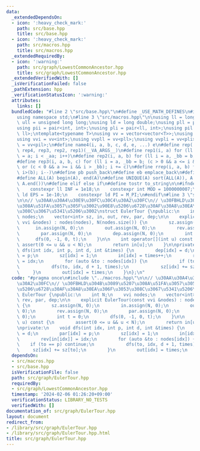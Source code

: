 ```yaml
---
data:
  _extendedDependsOn:
  - icon: ':heavy_check_mark:'
    path: src/base.hpp
    title: src/base.hpp
  - icon: ':heavy_check_mark:'
    path: src/macros.hpp
    title: src/macros.hpp
  _extendedRequiredBy:
  - icon: ':warning:'
    path: src/graph/LowestCommonAncestor.hpp
    title: src/graph/LowestCommonAncestor.hpp
  _extendedVerifiedWith: []
  _isVerificationFailed: false
  _pathExtension: hpp
  _verificationStatusIcon: ':warning:'
  attributes:
    links: []
  bundledCode: "#line 2 \"src/base.hpp\"\n#define _USE_MATH_DEFINES\n#include <bits/stdc++.h>\n\
    using namespace std;\n#line 3 \"src/macros.hpp\"\n\nusing ll = long long;\nusing\
    \ ull = unsigned long long;\nusing ld = long double;\nusing pll = pair<ll, ll>;\n\
    using pii = pair<int, int>;\nusing pli = pair<ll, int>;\nusing pil = pair<int,\
    \ ll>;\ntemplate<typename T>\nusing vv = vector<vector<T>>;\nusing vvl = vv<ll>;\n\
    using vvi = vv<int>;\nusing vvpll = vv<pll>;\nusing vvpli = vv<pli>;\nusing vvpil\
    \ = vv<pil>;\n#define name4(i, a, b, c, d, e, ...) e\n#define rep(...) name4(__VA_ARGS__,\
    \ rep4, rep3, rep2, rep1)(__VA_ARGS__)\n#define rep1(i, a) for (ll i = 0, _aa\
    \ = a; i < _aa; i++)\n#define rep2(i, a, b) for (ll i = a, _bb = b; i < _bb; i++)\n\
    #define rep3(i, a, b, c) for (ll i = a, _bb = b; (c > 0 && a <= i && i < _bb)\
    \ or (c < 0 && a >= i && i > _bb); i += c)\n#define rrep(i, a, b) for (ll i=(a);\
    \ i>(b); i--)\n#define pb push_back\n#define eb emplace_back\n#define mkp make_pair\n\
    #define ALL(A) begin(A), end(A)\n#define UNIQUE(A) sort(ALL(A)), A.erase(unique(ALL(A)),\
    \ A.end())\n#define elif else if\n#define tostr to_string\n\n#ifndef CONSTANTS\n\
    \    constexpr ll INF = 1e18;\n    constexpr int MOD = 1000000007;\n    constexpr\
    \ ld EPS = 1e-10;\n    constexpr ld PI = M_PI;\n#endif\n#line 3 \"src/graph/EulerTour.hpp\"\
    \n\n// \u30AA\u30A4\u30E9\u30FC\u30C4\u30A2\u30FC\n// \u30FBHLD\u304B\u3089\u5207\
    \u308A\u51FA\u3057\u305F\u3002\u90E8\u5206\u6728\u30AF\u30A8\u30EA\u306F\u3053\
    \u308C\u3067\u5341\u5206\u3002\nstruct EulerTour {\npublic:\n    int N;\n    vvi\
    \ nodes;\n    vector<int> sz, in, out, rev, par, dep;\n\n    explicit EulerTour(const\
    \ vvi &nodes) : nodes(nodes), N(nodes.size()) {\n        sz.assign(N, 0);\n  \
    \      in.assign(N, 0);\n        out.assign(N, 0);\n        rev.assign(N, 0);\n\
    \        par.assign(N, 0);\n        dep.assign(N, 0);\n        int t = 0;\n  \
    \      dfs(0, -1, 0, t);\n    }\n\n    int operator[](int u) const {\n       \
    \ assert(0 <= u && u < N);\n        return in[u];\n    }\n\nprivate:\n    void\
    \ dfs(int idx, int p, int d, int &times) {\n        dep[idx] = d;\n        par[idx]\
    \ = p;\n        sz[idx] = 1;\n        in[idx] = times++;\n        rev[in[idx]]\
    \ = idx;\n        for (auto &to : nodes[idx]) {\n            if (to == p) continue;\n\
    \            dfs(to, idx, d + 1, times);\n            sz[idx] += sz[to];\n   \
    \     }\n        out[idx] = times;\n    }\n};\n"
  code: "#pragma once\n#include \"../macros.hpp\"\n\n// \u30AA\u30A4\u30E9\u30FC\u30C4\
    \u30A2\u30FC\n// \u30FBHLD\u304B\u3089\u5207\u308A\u51FA\u3057\u305F\u3002\u90E8\
    \u5206\u6728\u30AF\u30A8\u30EA\u306F\u3053\u308C\u3067\u5341\u5206\u3002\nstruct\
    \ EulerTour {\npublic:\n    int N;\n    vvi nodes;\n    vector<int> sz, in, out,\
    \ rev, par, dep;\n\n    explicit EulerTour(const vvi &nodes) : nodes(nodes), N(nodes.size())\
    \ {\n        sz.assign(N, 0);\n        in.assign(N, 0);\n        out.assign(N,\
    \ 0);\n        rev.assign(N, 0);\n        par.assign(N, 0);\n        dep.assign(N,\
    \ 0);\n        int t = 0;\n        dfs(0, -1, 0, t);\n    }\n\n    int operator[](int\
    \ u) const {\n        assert(0 <= u && u < N);\n        return in[u];\n    }\n\
    \nprivate:\n    void dfs(int idx, int p, int d, int &times) {\n        dep[idx]\
    \ = d;\n        par[idx] = p;\n        sz[idx] = 1;\n        in[idx] = times++;\n\
    \        rev[in[idx]] = idx;\n        for (auto &to : nodes[idx]) {\n        \
    \    if (to == p) continue;\n            dfs(to, idx, d + 1, times);\n       \
    \     sz[idx] += sz[to];\n        }\n        out[idx] = times;\n    }\n};\n"
  dependsOn:
  - src/macros.hpp
  - src/base.hpp
  isVerificationFile: false
  path: src/graph/EulerTour.hpp
  requiredBy:
  - src/graph/LowestCommonAncestor.hpp
  timestamp: '2024-02-06 01:26:20+09:00'
  verificationStatus: LIBRARY_NO_TESTS
  verifiedWith: []
documentation_of: src/graph/EulerTour.hpp
layout: document
redirect_from:
- /library/src/graph/EulerTour.hpp
- /library/src/graph/EulerTour.hpp.html
title: src/graph/EulerTour.hpp
---
```


